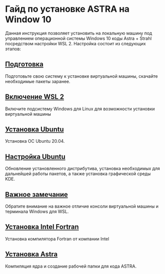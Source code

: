 Гайд по установке ASTRA на Window 10
============

Данная инструкция позволяет установить на локальную машину под управлением операционной системы Windows 10 коды Astra + Strahl посредством настройки WSL 2. Настройка состоит из следующих этапов:

## [Подготовка](1-system-setup.html)
Подготовьте свою систему к установке виртуальной машины, скачайте необходимые пакеты заранее.

## [Включение WSL 2](2-wsl-setup.html)
Включите подсистему Windows для Linux для возможности установки виртуальной машины

## [Установка Ubuntu](3-ubuntu-install.html#установка-ubuntu)
Установка ОС Ubuntu 20.04.

## [Настройка Ubuntu](3-ubuntu-install.html#настройка-ubuntu)
Обновление установленного дистрибутива, установка необходимых для дальнейшей работы пакетов, а также установка графической среды KDE.

## [Важное замечание](3-ubuntu-install.html#важное-замечание)
Обратите внимание на важное отличие консоли виртуальной машины и терминала Windows для WSL.

## [Установка Intel Fortran](4-fortran-install.html)
Установка компилятора Fortran от компании Intel

## [Установка Astra](5-astra-install.html)
Компиляция ядра и создание рабочей папки для кода ASTRA.
